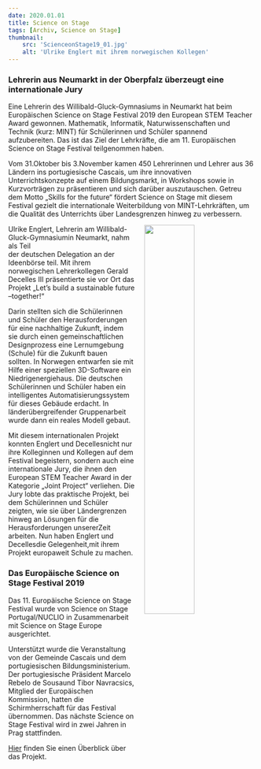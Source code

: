 ```yaml
---
date: 2020.01.01
title: Science on Stage
tags: [Archiv, Science on Stage]
thumbnail: 
    src: 'ScienceonStage19_01.jpg'
    alt: 'Ulrike Englert mit ihrem norwegischen Kollegen' 
---
```


### Lehrerin aus Neumarkt in der Oberpfalz überzeugt eine internationale Jury
Eine Lehrerin des Willibald-Gluck-Gymnasiums in Neumarkt hat beim Europäischen Science on Stage Festival 2019 
den European STEM Teacher Award gewonnen. Mathematik, Informatik, Naturwissenschaften und Technik 
(kurz: MINT) für Schülerinnen und Schüler spannend aufzubereiten. Das ist das Ziel der Lehrkräfte, 
die am 11. Europäischen Science on Stage Festival teilgenommen haben.

Vom 31.Oktober bis 3.November 
kamen 450 Lehrerinnen und Lehrer aus 36 Ländern ins portugiesische  Cascais, um  ihre  innovativen 
Unterrichtskonzepte auf einem  Bildungsmarkt, in Workshops sowie in Kurzvorträgen zu präsentieren 
und sich darüber auszutauschen. Getreu dem Motto „Skills for the future“ fördert Science on Stage
mit diesem Festival gezielt die internationale Weiterbildung von MINT-Lehrkräften, um die Qualität des 
Unterrichts über Landesgrenzen hinweg zu verbessern.

<img src = "/images/ScienceonStage19_01.jpg" style ="float:right;width: 45%; margin-left:20px">

Ulrike Englert, Lehrerin am Willibald-Gluck-Gymnasiumin  Neumarkt, nahm als Teil  
der deutschen Delegation an der Ideenbörse teil. Mit ihrem norwegischen Lehrerkollegen Gerald  
Decelles III präsentierte sie vor Ort das Projekt „Let’s build a sustainable future –together!“ 

Darin stellten sich die Schülerinnen und Schüler den Herausforderungen für eine nachhaltige Zukunft,
indem sie durch einen gemeinschaftlichen Designprozess eine Lernumgebung (Schule) für die Zukunft bauen    
sollten. In Norwegen entwarfen sie mit Hilfe einer speziellen 3D-Software ein Niedrigenergiehaus. 
Die deutschen Schülerinnen und Schüler haben ein intelligentes Automatisierungssystem für dieses 
Gebäude erdacht. In länderübergreifender Gruppenarbeit wurde dann ein reales Modell gebaut.

Mit  diesem  internationalen Projekt  konnten Englert  und  Decellesnicht  nur  ihre  Kolleginnen 
und Kollegen auf dem Festival begeistern, sondern auch eine internationale Jury, 
die ihnen den European STEM Teacher Award in der Kategorie „Joint Project“ verliehen.
Die Jury lobte das praktische Projekt, bei dem Schülerinnen und Schüler zeigten, wie sie
über Ländergrenzen hinweg an Lösungen für die Herausforderungen unsererZeit arbeiten.
Nun haben Englert und Decellesdie Gelegenheit,mit ihrem Projekt europaweit Schule zu machen.

### Das Europäische Science on Stage Festival 2019

Das  11.  Europäische Science  on  Stage  Festival  wurde  von  Science  on  Stage 
Portugal/NUCLIO in Zusammenarbeit mit Science on Stage Europe ausgerichtet. 

Unterstützt wurde die Veranstaltung von der Gemeinde Cascais und dem portugiesischen Bildungsministerium. 
Der portugiesische Präsident Marcelo Rebelo de Sousaund Tibor Navracsics, Mitglied der Europäischen 
Kommission, hatten die Schirmherrschaft für das Festival übernommen. Das nächste Science on Stage 
Festival wird in zwei Jahren in Prag stattfinden.

<a href="/documents/ScienceonStage_Poster.pdf" target = "_blank">Hier</a> finden Sie einen Überblick über das Projekt.